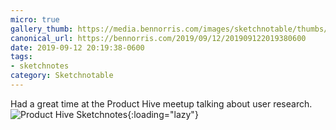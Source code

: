 ```yaml
---
micro: true
gallery_thumb: https://media.bennorris.com/images/sketchnotable/thumbs/product-hive-2019-190.jpg
canonical_url: https://bennorris.com/2019/09/12/201909122019380600
date: 2019-09-12 20:19:38-0600
tags:
- sketchnotes
category: Sketchnotable
---
```


Had a great time at the Product Hive meetup talking about user research.![Product Hive Sketchnotes](https://media.bennorris.com/images/sketchnotable/general/product-hive-2019-190.jpg){:loading="lazy"}